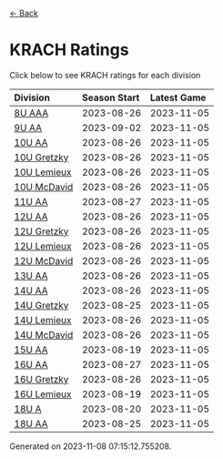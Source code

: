[<- Back](../readme.md)
# KRACH Ratings
Click below to see KRACH ratings for each division

| Division | Season Start | Latest Game |
| :-- | :-- | :-- |
| [8U AAA](8U-AAA-ratings.md) | 2023-08-26 | 2023-11-05 |
| [9U AA](9U-AA-ratings.md) | 2023-09-02 | 2023-11-05 |
| [10U AA](10U-AA-ratings.md) | 2023-08-26 | 2023-11-05 |
| [10U Gretzky](10U-Gretzky-ratings.md) | 2023-08-26 | 2023-11-05 |
| [10U Lemieux](10U-Lemieux-ratings.md) | 2023-08-26 | 2023-11-05 |
| [10U McDavid](10U-McDavid-ratings.md) | 2023-08-26 | 2023-11-05 |
| [11U AA](11U-AA-ratings.md) | 2023-08-27 | 2023-11-05 |
| [12U AA](12U-AA-ratings.md) | 2023-08-26 | 2023-11-05 |
| [12U Gretzky](12U-Gretzky-ratings.md) | 2023-08-26 | 2023-11-05 |
| [12U Lemieux](12U-Lemieux-ratings.md) | 2023-08-26 | 2023-11-05 |
| [12U McDavid](12U-McDavid-ratings.md) | 2023-08-26 | 2023-11-05 |
| [13U AA](13U-AA-ratings.md) | 2023-08-26 | 2023-11-05 |
| [14U AA](14U-AA-ratings.md) | 2023-08-26 | 2023-11-05 |
| [14U Gretzky](14U-Gretzky-ratings.md) | 2023-08-25 | 2023-11-05 |
| [14U Lemieux](14U-Lemieux-ratings.md) | 2023-08-26 | 2023-11-05 |
| [14U McDavid](14U-McDavid-ratings.md) | 2023-08-26 | 2023-11-05 |
| [15U AA](15U-AA-ratings.md) | 2023-08-19 | 2023-11-05 |
| [16U AA](16U-AA-ratings.md) | 2023-08-27 | 2023-11-05 |
| [16U Gretzky](16U-Gretzky-ratings.md) | 2023-08-26 | 2023-11-05 |
| [16U Lemieux](16U-Lemieux-ratings.md) | 2023-08-19 | 2023-11-05 |
| [18U A](18U-A-ratings.md) | 2023-08-20 | 2023-11-05 |
| [18U AA](18U-AA-ratings.md) | 2023-08-25 | 2023-11-05 |

Generated on 2023-11-08 07:15:12.755208.
